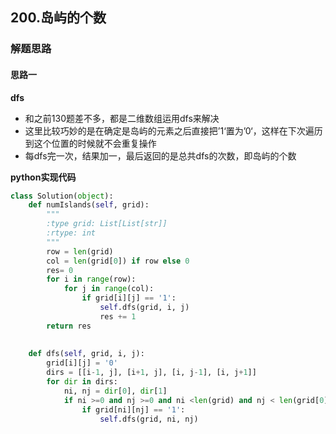 ## 200.岛屿的个数
### 解题思路
#### 思路一
**dfs**
- 和之前130题差不多，都是二维数组运用dfs来解决
- 这里比较巧妙的是在确定是岛屿的元素之后直接把’1‘置为’0‘，这样在下次遍历到这个位置的时候就不会重复操作
- 每dfs完一次，结果加一，最后返回的是总共dfs的次数，即岛屿的个数

**python实现代码**
```python
class Solution(object):
    def numIslands(self, grid):
        """
        :type grid: List[List[str]]
        :rtype: int
        """
        row = len(grid)
        col = len(grid[0]) if row else 0
        res= 0
        for i in range(row):
            for j in range(col):
                if grid[i][j] == '1':
                    self.dfs(grid, i, j)
                    res += 1
        return res
        
        
    def dfs(self, grid, i, j):
        grid[i][j] = '0'
        dirs = [[i-1, j], [i+1, j], [i, j-1], [i, j+1]]
        for dir in dirs:
            ni, nj = dir[0], dir[1]
            if ni >=0 and nj >=0 and ni <len(grid) and nj < len(grid[0]):
                if grid[ni][nj] == '1':
                    self.dfs(grid, ni, nj)

```

